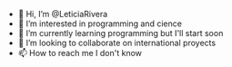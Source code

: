 - 👋 Hi, I’m @LeticiaRivera
- 👀 I’m interested in programming and cience
- 🌱 I’m currently learning programming but I'll start soon
- 💞️ I’m looking to collaborate on international proyects
- 📫 How to reach me I don't know

<!---
LeticiaRivera/LeticiaRivera is a ✨ special ✨ repository because its `README.md` (this file) appears on your GitHub profile.
You can click the Preview link to take a look at your changes.
--->
